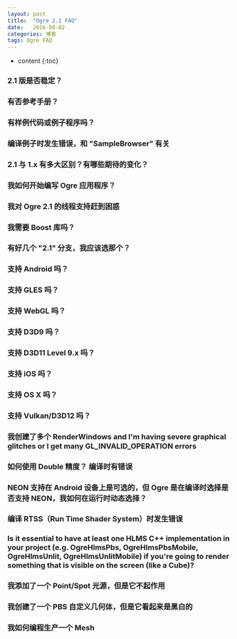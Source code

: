 ```yaml
---
layout: post
title:  "Ogre 2.1 FAQ"
date:   2016-08-02
categories: 博客
tags: Ogre FAQ
---
```


* content
{:toc}

### 2.1 版是否稳定？

### 有否参考手册？

### 有样例代码或例子程序吗？

### 编译例子时发生错误，和 "SampleBrowser" 有关

### 2.1 与 1.x 有多大区别？有哪些期待的变化？

### 我如何开始编写 Ogre 应用程序？

### 我对 Ogre 2.1 的线程支持赶到困惑

### 我需要 Boost 库吗？

### 有好几个 "2.1" 分支，我应该选那个？

### 支持 Android 吗？

### 支持 GLES 吗？

### 支持 WebGL 吗？

### 支持 D3D9 吗？

### 支持 D3D11 Level 9.x 吗？

### 支持 iOS 吗？

### 支持 OS X 吗？

### 支持 Vulkan/D3D12 吗？

### 我创建了多个 RenderWindows and I'm having severe graphical glitches or I get many GL_INVALID_OPERATION errors

### 如何使用 Double 精度？ 编译时有错误

### NEON 支持在 Android 设备上是可选的，但 Ogre 是在编译时选择是否支持 NEON，我如何在运行时动态选择？

### 编译 RTSS（Run Time Shader System）时发生错误

### Is it essential to have at least one HLMS C++ implementation in your project (e.g. OgreHlmsPbs, OgreHlmsPbsMobile, OgreHlmsUnlit, OgreHlmsUnlitMobile) if you're going to render something that is visible on the screen (like a Cube)?

### 我添加了一个 Point/Spot 光源，但是它不起作用

### 我创建了一个 PBS 自定义几何体，但是它看起来是黑白的

### 我如何编程生产一个 Mesh
